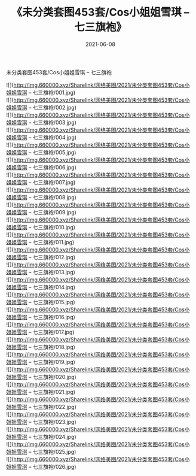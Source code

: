 ﻿---
layout: post
title:  《未分类套图453套/Cos小姐姐雪琪 – 七三旗袍》
date:   2021-06-08
img: http://img.660000.xyz/Sharelink/网络美图/2021/未分类套图453套/Cos小姐姐雪琪 – 七三旗袍/000.jpg
categories: [美女, 清纯, 唯美]
---

未分类套图453套/Cos小姐姐雪琪 – 七三旗袍

 ![](http://img.660000.xyz/Sharelink/网络美图/2021/未分类套图453套/Cos小姐姐雪琪 – 七三旗袍/001.jpg) <br>![](http://img.660000.xyz/Sharelink/网络美图/2021/未分类套图453套/Cos小姐姐雪琪 – 七三旗袍/002.jpg) <br>![](http://img.660000.xyz/Sharelink/网络美图/2021/未分类套图453套/Cos小姐姐雪琪 – 七三旗袍/003.jpg) <br>![](http://img.660000.xyz/Sharelink/网络美图/2021/未分类套图453套/Cos小姐姐雪琪 – 七三旗袍/004.jpg) <br>![](http://img.660000.xyz/Sharelink/网络美图/2021/未分类套图453套/Cos小姐姐雪琪 – 七三旗袍/005.jpg) <br>![](http://img.660000.xyz/Sharelink/网络美图/2021/未分类套图453套/Cos小姐姐雪琪 – 七三旗袍/006.jpg) <br>![](http://img.660000.xyz/Sharelink/网络美图/2021/未分类套图453套/Cos小姐姐雪琪 – 七三旗袍/007.jpg) <br>![](http://img.660000.xyz/Sharelink/网络美图/2021/未分类套图453套/Cos小姐姐雪琪 – 七三旗袍/008.jpg) <br>![](http://img.660000.xyz/Sharelink/网络美图/2021/未分类套图453套/Cos小姐姐雪琪 – 七三旗袍/009.jpg) <br>![](http://img.660000.xyz/Sharelink/网络美图/2021/未分类套图453套/Cos小姐姐雪琪 – 七三旗袍/010.jpg) <br>![](http://img.660000.xyz/Sharelink/网络美图/2021/未分类套图453套/Cos小姐姐雪琪 – 七三旗袍/011.jpg) <br>![](http://img.660000.xyz/Sharelink/网络美图/2021/未分类套图453套/Cos小姐姐雪琪 – 七三旗袍/012.jpg) <br>![](http://img.660000.xyz/Sharelink/网络美图/2021/未分类套图453套/Cos小姐姐雪琪 – 七三旗袍/013.jpg) <br>![](http://img.660000.xyz/Sharelink/网络美图/2021/未分类套图453套/Cos小姐姐雪琪 – 七三旗袍/014.jpg) <br>![](http://img.660000.xyz/Sharelink/网络美图/2021/未分类套图453套/Cos小姐姐雪琪 – 七三旗袍/015.jpg) <br>![](http://img.660000.xyz/Sharelink/网络美图/2021/未分类套图453套/Cos小姐姐雪琪 – 七三旗袍/016.jpg) <br>![](http://img.660000.xyz/Sharelink/网络美图/2021/未分类套图453套/Cos小姐姐雪琪 – 七三旗袍/017.jpg) <br>![](http://img.660000.xyz/Sharelink/网络美图/2021/未分类套图453套/Cos小姐姐雪琪 – 七三旗袍/018.jpg) <br>![](http://img.660000.xyz/Sharelink/网络美图/2021/未分类套图453套/Cos小姐姐雪琪 – 七三旗袍/019.jpg) <br>![](http://img.660000.xyz/Sharelink/网络美图/2021/未分类套图453套/Cos小姐姐雪琪 – 七三旗袍/020.jpg) <br>![](http://img.660000.xyz/Sharelink/网络美图/2021/未分类套图453套/Cos小姐姐雪琪 – 七三旗袍/021.jpg) <br>![](http://img.660000.xyz/Sharelink/网络美图/2021/未分类套图453套/Cos小姐姐雪琪 – 七三旗袍/022.jpg) <br>![](http://img.660000.xyz/Sharelink/网络美图/2021/未分类套图453套/Cos小姐姐雪琪 – 七三旗袍/023.jpg) <br>![](http://img.660000.xyz/Sharelink/网络美图/2021/未分类套图453套/Cos小姐姐雪琪 – 七三旗袍/024.jpg) <br>![](http://img.660000.xyz/Sharelink/网络美图/2021/未分类套图453套/Cos小姐姐雪琪 – 七三旗袍/025.jpg) <br>![](http://img.660000.xyz/Sharelink/网络美图/2021/未分类套图453套/Cos小姐姐雪琪 – 七三旗袍/026.jpg) <br>
